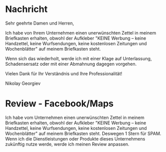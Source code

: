 # Nachricht

Sehr geehrte Damen und Herren,

Ich habe von Ihrem Unternehmen einen unerwünschten Zettel in meinem Briefkasten erhalten, obwohl der Aufkleber "KEINE Werbung – keine Handzettel, keine Wurfsendungen, keine kostenlosen Zeitungen und Wochenblätter" auf meinem Briefkasten steht.

Wenn sich das wiederholt, werde ich mit einer Klage auf Unterlassung, Schadensersatz oder mit einer Abmahnung dagegen vorgehen.

Vielen Dank für Ihr Verständnis und Ihre Professionalität!

Nikolay Georgiev

# Review - Facebook/Maps

Ich habe vom Unternehmen einen unerwünschten Zettel in meinem Briefkasten erhalten, obwohl der Aufkleber "KEINE Werbung – keine Handzettel, keine Wurfsendungen, keine kostenlosen Zeitungen und Wochenblätter" auf meinem Briefkasten steht. Deswegen 1 Stern für SPAM. Wenn ich die Dienstleistungen oder Produkte dieses Unternehmens zukünftig nutze werde, werde ich meinen Review anpassen.
